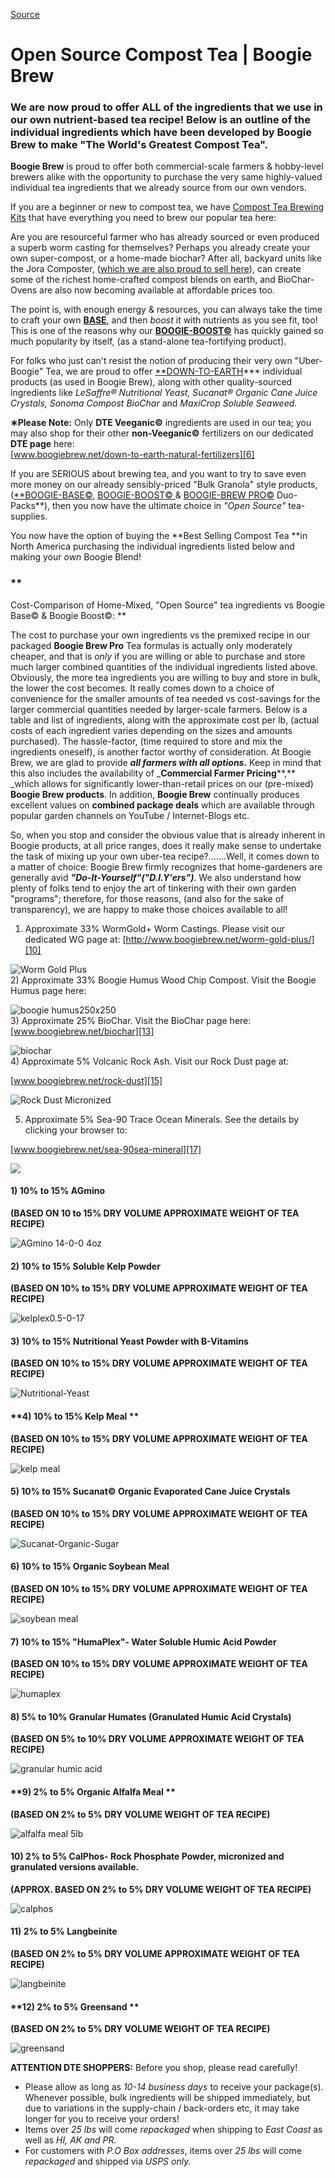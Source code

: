 [Source](http://www.boogiebrew.net/open-source-compost-tea/ "Permalink to Open Source Compost Tea | Boogie Brew")

# Open Source Compost Tea | Boogie Brew

### **We are now proud to offer ALL of the ingredients that we use in our own nutrient-based tea recipe! Below is an outline of the individual ingredients which have been developed by Boogie Brew to make "The World's Greatest Compost Tea".**

 

**Boogie Brew** is proud to offer both commercial-scale farmers & hobby-level brewers alike with the opportunity to purchase the very same highly-valued individual tea ingredients that we already source from our own vendors.

If you are a beginner or new to compost tea, we have [Compost Tea Brewing Kits][1] that have everything you need to brew our popular tea here: 

Are you are resourceful farmer who has already sourced or even produced a superb worm casting for themselves? Perhaps you already create your own super-compost, or a home-made biochar? After all, backyard units like the Jora Composter, ([which we are also proud to sell here][2]), can create some of the richest home-crafted compost blends on earth, and BioChar-Ovens are also now becoming available at affordable prices too.

The point is, with enough energy & resources, you can always take the time to craft your own [**BASE**][3], and then _boost_ it with nutrients as you see fit, too! This is one of the reasons why our [**BOOGIE-BOOST©**][4] has quickly gained so much popularity by itself, (as a stand-alone tea-fortifying product).

For folks who just can't resist the notion of producing their very own "Uber-Boogie" Tea, we are proud to offer [**DOWN-TO-EARTH][5]*** individual products (as used in Boogie Brew), along with other quality-sourced ingredients like _LeSaffre® Nutritional Yeast,  Sucanat® Organic Cane Juice Crystals, Sonoma Compost BioChar_ and _MaxiCrop Soluble Seaweed._

**∗Please Note:** Only **DTE Veeganic©** ingredients are used in our tea; you may also shop for their other **non-Veeganic©** fertilizers on our dedicated **DTE page** here:  
[www.boogiebrew.net/down-to-earth-natural-fertilizers][6]

If you are SERIOUS about brewing tea, and you want to try to save even more money on our already sensibly-priced "Bulk Granola" style products, ([**BOOGIE-BASE©][7], [BOOGIE-BOOST© ][8]& [BOOGIE-BREW PRO©][9] Duo-Packs**), then you now have the ultimate choice in _"Open Source"_ tea-supplies.

You now have the option of buying the **Best Selling Compost Tea **in North America purchasing the individual ingredients listed below and making your _own_ Boogie Blend!

### **  
Cost-Comparison of Home-Mixed, "Open Source" tea ingredients vs Boogie Base© & Boogie Boost©: **

The cost to purchase your own ingredients vs the premixed recipe in our packaged **Boogie Brew Pro** Tea formulas is actually only moderately cheaper, and that is _only_ if you are willing or able to purchase and store much larger combined quantities of the individual ingredients listed above. Obviously, the more tea ingredients you are willing to buy and store in bulk, the lower the cost becomes. It really comes down to a choice of convenience for the smaller amounts of tea needed vs cost-savings for the larger commercial quantities needed by larger-scale farmers. Below is a table and list of ingredients, along with the approximate cost per lb, (actual costs of each ingredient varies depending on the sizes and amounts purchased). The hassle-factor, (time required to store and mix the ingredients oneself), is another factor worthy of consideration. At Boogie Brew, we are glad to provide _**all farmers with all options.**_ Keep in mind that this also includes the availability of _**Commercial Farmer Pricing****,** _which allows for significantly lower-than-retail prices on our (pre-mixed) **Boogie Brew products**. In addition, **Boogie Brew** continually produces excellent values on **combined package deals** which are available through popular garden channels on YouTube / Internet-Blogs etc.

So, when you stop and consider the obvious value that is already inherent in Boogie products, at all price ranges, does it really make sense to undertake the task of mixing up your own uber-tea recipe?…….Well, it comes down to a matter of choice: Boogie Brew firmly recognizes that home-gardeners are generally avid **_"Do-It-Yourself"("D.I.Y'ers")_**. We also understand how plenty of folks tend to enjoy the art of tinkering with their own garden "programs"; therefore, for those reasons, (and also for the sake of transparency), we are happy to make those choices available to all!

 

 

1) Approximate 33% WormGold+ Worm Castings. Please visit our dedicated WG page at: [http://www.boogiebrew.net/worm-gold-plus/][10]

![Worm Gold Plus][11]  
2) Approximate 33% Boogie Humus Wood Chip Compost. Visit the Boogie Humus page here: 

![boogie humus250x250][12]  
3) Approximate 25% BioChar. Visit the BioChar page here:[www.boogiebrew.net/biochar][13]

![biochar][14]  
4) Approximate 5% Volcanic Rock Ash. Visit our Rock Dust page at:

[www.boogiebrew.net/rock-dust][15]

![Rock Dust Micronized][16]

5) Approximate 5% Sea-90 Trace Ocean Minerals. See the details by clicking your browser to:

[www.boogiebrew.net/sea-90sea-mineral][17]

![][18]

 

#### **1) 10% to 15% AGmino**

**(BASED ON 10 to 15% DRY VOLUME APPROXIMATE WEIGHT OF TEA RECIPE)**

![AGmino 14-0-0 4oz][19]

 

 

 

 

 

#### **2) 10% to 15% Soluble Kelp Powder**

**(BASED ON 10% to 15% DRY VOLUME APPROXIMATE WEIGHT OF TEA RECIPE)**

![kelplex0.5-0-17][20]

 

 

 

 

 

#### **3) 10% to 15% Nutritional Yeast Powder with B-Vitamins**

**(BASED ON 10% to 15% DRY VOLUME APPROXIMATE WEIGHT OF TEA RECIPE)**

![Nutritional-Yeast][21]

 

 

 

#### **4) 10% to 15% Kelp Meal **

**(BASED ON 10% to 15% DRY VOLUME APPROXIMATE WEIGHT OF TEA RECIPE)**

![kelp meal][22]

 

 

 

 

#### **5) 10% to 15% Sucanat© Organic Evaporated Cane Juice Crystals**

**(BASED ON 10% to 15% DRY VOLUME APPROXIMATE WEIGHT OF TEA RECIPE)**

![Sucanat-Organic-Sugar][23]

 

 

 

#### **6) 10% to 15% Organic Soybean Meal**

**(BASED ON 10% to 15% DRY VOLUME APPROXIMATE WEIGHT OF TEA RECIPE)**

![soybean meal][24]

 

 

 

 

#### **7) 10% to 15% "HumaPlex"- Water Soluble Humic Acid Powder**

**(BASED ON 10% to 15% DRY VOLUME APPROXIMATE WEIGHT OF TEA RECIPE)**

![humaplex][25]

 

 

 

 

 

#### **8) 5% to 10% Granular Humates (Granulated Humic Acid Crystals)**

**(BASED ON 5% to 10% DRY VOLUME APPROXIMATE WEIGHT OF TEA RECIPE)**

![granular humic acid][26]

 

 

 

 

#### **9) 2% to 5% Organic Alfalfa Meal **

**(BASED ON  2% to 5% DRY VOLUME WEIGHT OF TEA RECIPE)**

![alfalfa meal 5lb][27]

 

 

 

 

#### **10) 2% to 5% CalPhos- Rock Phosphate Powder, micronized and granulated versions available.**

**(APPROX. BASED ON  2% to 5% DRY VOLUME WEIGHT OF TEA RECIPE)**

![calphos][28]

 

 

 

#### **11) 2% to 5% Langbeinite**

**(BASED ON  2% to 5% DRY VOLUME APPROXIMATE WEIGHT OF TEA RECIPE)**

![langbeinite][29]

 

 

 

 

#### **12) 2% to 5% Greensand **

**(BASED ON  2% to 5% DRY VOLUME WEIGHT OF TEA RECIPE)**

![greensand][30]

 

 

 

 

**ATTENTION DTE SHOPPERS:** Before you shop, please read carefully! 
* Please allow as long as _10-14 business days_ to receive your package(s). Whenever possible, bulk ingredients will be shipped immediately, but due to variations in the supply-chain / back-orders etc, it may take longer for you to receive your orders!
* Items over _25 lbs_ will come _repackaged_ when shipping to _East Coast_ as well as _HI, AK and PR._
* For customers with _P.O Box addresses_, items over _25 lbs_ will come _repackaged_ and shipped via _USPS only._

 

 

 

[1]: http://www.boogiebrew.net/brew-kit/ "Compost Tea Brewer Kits"
[2]: http://www.boogiebrew.net/composters/ "Composters & Worm Farms"
[3]: http://www.boogiebrew.net/boogie-brew-pro-tea/boogie-base/ "Boogie Base"
[4]: http://www.boogiebrew.net/boogie-brew-pro-tea/boogie-boost/ "Boogie Boost"
[5]: http://www.boogiebrew.net/down-to-earth-product-catalog/ "Down To Earth All Natural Fertilizers"
[6]: http://www.boogiebrew.net/down-to-earth-natural-fertilizers
[7]: http://www.boogiebrew.net/boogie-brew-pro/boogie-base/ "Boogie Base Page"
[8]: http://www.boogiebrew.net/boogie-brew-pro/boogie-boost/ "Boogie Boost Page"
[9]: http://www.boogiebrew.net/boogie-brew-pro/ "Boogie Brew Pro Page"
[10]: http://www.boogiebrew.net/worm-castings/
[11]: http://www.boogiebrew.net/wp-content/uploads/2012/11/wormgoldpluscrop.jpg
[12]: http://www.boogiebrew.net/wp-content/uploads/2013/07/boogie-humus250x250.png
[13]: http://www.boogiebrew.net/biochar
[14]: http://www.boogiebrew.net/wp-content/uploads/2015/02/biochar-300x248.jpg
[15]: http://www.boogiebrew.net/rock-dust
[16]: http://www.boogiebrew.net/wp-content/uploads/2014/02/AZO-MICRO-banner-300x300.jpg
[17]: http://www.boogiebrew.net/sea-90sea-mineral
[18]: http://www.boogiebrew.net/wp-content/uploads/2013/01/SEA90websliderpicGRAYSHADOW.jpg
[19]: http://www.boogiebrew.net/wp-content/uploads/2015/02/AGmino-14-0-0-4oz-203x300.jpg
[20]: http://www.boogiebrew.net/wp-content/uploads/2015/02/kelplex0.5-0-17-201x300.jpg
[21]: http://www.boogiebrew.net/wp-content/uploads/2015/02/Nutritional-Yeast-300x255.jpg
[22]: http://www.boogiebrew.net/wp-content/uploads/2014/08/kelp-meal.jpg
[23]: http://www.boogiebrew.net/wp-content/uploads/2015/02/Sucanat-Organic-Sugar-300x255.jpg
[24]: http://www.boogiebrew.net/wp-content/uploads/2014/08/soybean-meal.jpg
[25]: http://www.boogiebrew.net/wp-content/uploads/2015/02/humaplex-184x300.jpg
[26]: http://www.boogiebrew.net/wp-content/uploads/2014/08/granular-humic-acid.jpg
[27]: http://www.boogiebrew.net/wp-content/uploads/2014/08/alfalfa-meal-5lb.jpg
[28]: http://www.boogiebrew.net/wp-content/uploads/2015/02/calphos.jpg
[29]: http://www.boogiebrew.net/wp-content/uploads/2014/08/langbeinite.jpg
[30]: http://www.boogiebrew.net/wp-content/uploads/2014/08/greensand.jpg
